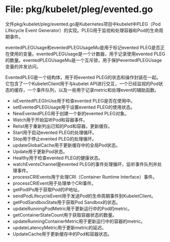 # File: pkg/kubelet/pleg/evented.go

文件pkg/kubelet/pleg/evented.go是Kubernetes项目中kubelet中PLEG（Pod Lifecycle Event Generator）的实现。PLEG用于监视和处理容器和Pod的生命周期事件。

eventedPLEGUsage和eventedPLEGUsageMu是用于标记evented PLEG是否正在使用的变量。eventedPLEGUsage是一个计数器，用于记录使用evented PLEG的数量。eventedPLEGUsageMu是一个互斥锁，用于保护eventedPLEGUsage变量的并发访问。

EventedPLEG是一个结构体，用于将evented PLEG的状态和操作封装在一起。它包含了一个KubeletClient用于与kubelet API进行交互，一个已经监视的Pod状态的缓存，一个事件队列，以及一些用于记录metric和处理event的辅助函数。

- isEventedPLEGInUse用于检查evented PLEG是否在使用中。
- setEventedPLEGUsage用于设置evented PLEG的使用状态。
- NewEventedPLEG用于创建一个新的evented PLEG对象。
- Watch用于开始监听Pod和容器事件。
- Relist用于重新列出已知的Pod和容器，更新缓存。
- Start用于启动evented PLEG的处理循环。
- Stop用于停止evented PLEG的处理循环。
- updateGlobalCache用于更新缓存中的全局Pod状态。
- Update用于更新Pod状态。
- Healthy用于检查evented PLEG的健康状态。
- watchEventsChannel是evented PLEG的事件处理循环，监听事件队列并处理事件。
- processCRIEvents用于处理CRI（Container Runtime Interface）事件。
- processCRIEvent用于处理单个CRI事件。
- getPodIPs用于获取Pod的IP地址。
- sendPodLifecycleEvent用于发送Pod的生命周期事件到KubeletClient。
- getPodSandboxState用于获取Pod Sandbox的状态。
- updateRunningPodMetric用于更新运行中的Pod的metric。
- getContainerStateCount用于获取容器状态的数量。
- updateRunningContainerMetric用于更新运行中的容器的metric。
- updateLatencyMetric用于更新metric的延迟。
- UpdateCache用于更新缓存中的Pod和容器状态。

